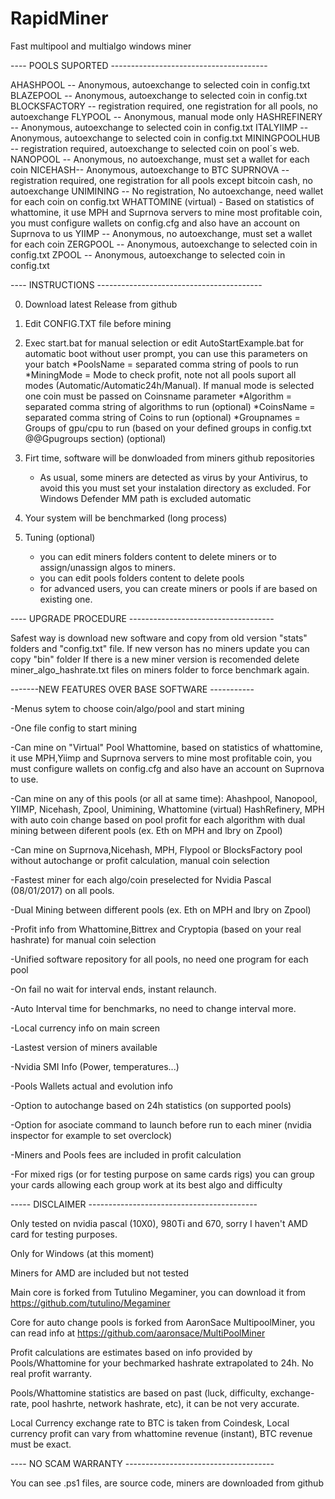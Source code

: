 # RapidMiner
Fast multipool and multialgo windows miner

---- POOLS SUPORTED ---------------------------------------

AHASHPOOL -- Anonymous, autoexchange to selected coin in config.txt
BLAZEPOOL -- Anonymous, autoexchange to selected coin in config.txt
BLOCKSFACTORY -- registration required, one registration for all pools, no autoexchange
FLYPOOL -- Anonymous, manual mode only
HASHREFINERY -- Anonymous, autoexchange to selected coin in config.txt
ITALYIIMP -- Anonymous, autoexchange to selected coin in config.txt
MININGPOOLHUB -- registration required, autoexchange to selected coin on pool´s web.
NANOPOOL -- Anonymous, no autoexchange, must set a wallet for each coin
NICEHASH-- Anonymous, autoexchange to BTC
SUPRNOVA -- registration required, one registration for all pools except bitcoin cash, no autoexchange
UNIMINING -- No registration, No autoexchange, need wallet for each coin on config.txt
WHATTOMINE (virtual) - Based on statistics of whattomine, it use MPH and Suprnova servers to mine most profitable coin, you must configure wallets on config.cfg and also have an account on Suprnova to us
YIIMP -- Anonymous, no autoexchange, must set a wallet for each coin
ZERGPOOL -- Anonymous, autoexchange to selected coin in config.txt
ZPOOL -- Anonymous, autoexchange to selected coin in config.txt


---- INSTRUCTIONS -----------------------------------------

0. Download latest Release from github

1. Edit CONFIG.TXT file before mining

2. Exec start.bat for manual selection or edit AutoStartExample.bat for automatic boot without user prompt, you can use this parameters on your batch
    *PoolsName = separated comma string of pools to run 
	*MiningMode = Mode to check profit, note not all pools suport all modes (Automatic/Automatic24h/Manual). If manual mode is selected one coin must be passed on Coinsname parameter
	*Algorithm = separated comma string of algorithms to run (optional)
    *CoinsName = separated comma string of Coins to run (optional)
    *Groupnames = Groups of gpu/cpu to run (based on your defined groups in config.txt @@Gpugroups section) (optional)

3. Firt time, software will be donwloaded from miners github repositories
	- As usual, some miners are detected as virus by your Antivirus, to avoid this you must set your instalation directory as excluded. For Windows Defender MM path is excluded automatic

4. Your system will be benchmarked (long process)

5. Tuning (optional)
	- you can edit miners folders content to delete miners or to assign/unassign algos to miners. 
	- you can edit pools folders content to delete pools
	- for advanced users, you can create miners or pools if are based on existing one.



---- UPGRADE PROCEDURE ------------------------------------

Safest way is download new software and copy from old version "stats" folders and "config.txt" file.
If new verson has no miners update you can copy "bin" folder
If there is a new miner version is recomended delete miner_algo_hashrate.txt files on miners folder to force benchmark again.


-------NEW FEATURES OVER BASE SOFTWARE -----------

-Menus sytem to choose coin/algo/pool and start mining

-One file config to start mining

-Can mine on "Virtual" Pool Whattomine, based on statistics of whattomine, it use MPH,Yiimp and Suprnova servers to mine most profitable coin, you must configure wallets on config.cfg and also have an account on Suprnova to use. 

-Can mine on any of this pools (or all at same time): Ahashpool, Nanopool, YIIMP, Nicehash, Zpool, Unimining, Whattomine (virtual) HashRefinery, MPH with auto coin change based on pool profit for each algorithm with dual mining between diferent pools (ex. Eth on MPH and lbry on Zpool)

-Can mine on Suprnova,Nicehash, MPH, Flypool or BlocksFactory pool without autochange or profit calculation, manual coin selection

-Fastest miner for each algo/coin preselected for Nvidia Pascal (08/01/2017) on all pools.

-Dual Mining between different pools (ex. Eth on MPH and lbry on Zpool)

-Profit info from Whattomine,Bittrex and Cryptopia (based on your real hashrate) for manual coin selection

-Unified software repository for all pools, no need one program for each pool

-On fail no wait for interval ends, instant relaunch.

-Auto Interval time for benchmarks, no need to change interval more.

-Local currency info on main screen

-Lastest version of miners available

-Nvidia SMI Info (Power, temperatures...)

-Pools Wallets actual and evolution info
 
-Option to autochange based on 24h statistics (on supported pools)

-Option for asociate command to launch before run to each miner (nvidia inspector for example to set overclock)

-Miners and Pools fees are included in profit calculation

-For mixed rigs (or for testing purpose on same cards rigs) you can group your cards allowing each group work at its best algo and difficulty



----- DISCLAIMER ------------------------------------------

Only tested on nvidia pascal (10X0), 980Ti and 670, sorry I haven't AMD card for testing purposes.

Only for Windows (at this moment)

Miners for AMD are included but not tested 

Main core is forked from Tutulino Megaminer, you can download it from https://github.com/tutulino/Megaminer

Core for auto change pools is forked from AaronSace MultipoolMiner, you can read info at https://github.com/aaronsace/MultiPoolMiner

Profit calculations are estimates based on info provided by Pools/Whattomine for your bechmarked hashrate extrapolated to 24h. No real profit warranty.

Pools/Whattomine statistics are based on past (luck, difficulty, exchange-rate, pool hashrte, network hashrate, etc), it can be not very accurate.

Local Currency exchange rate to BTC is taken from Coindesk, Local currency profit can vary from whattomine revenue (instant), BTC revenue must be exact.



---- NO SCAM WARRANTY -------------------------------------

You can see .ps1 files, are source code, miners are downloaded from github


